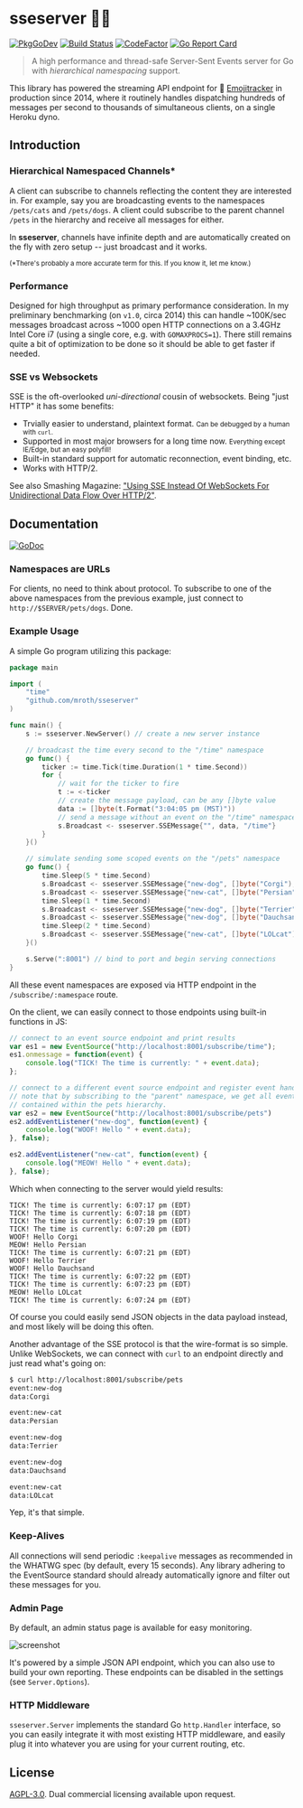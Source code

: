# sseserver :surfing_man:

[![PkgGoDev](https://pkg.go.dev/badge/github.com/mroth/sseserver)](https://pkg.go.dev/github.com/mroth/sseserver)
[![Build Status](https://github.com/mroth/sseserver/workflows/test/badge.svg)](https://github.com/mroth/sseserver/actions)
[![CodeFactor](https://www.codefactor.io/repository/github/mroth/sseserver/badge)](https://www.codefactor.io/repository/github/mroth/sseserver)
[![Go Report Card](https://goreportcard.com/badge/github.com/mroth/sseserver)](https://goreportcard.com/report/github.com/mroth/sseserver)

> A high performance and thread-safe Server-Sent Events server for Go with
_hierarchical namespacing_ support.

This library has powered the streaming API endpoint for
:dizzy: [Emojitracker](https://emojitracker.com) in production since 2014, where
it routinely handles dispatching hundreds of messages per second to thousands of
simultaneous clients, on a single Heroku dyno.

## Introduction

### Hierarchical Namespaced Channels*

A client can subscribe to channels reflecting the content they are interested
in. For example, say you are broadcasting events to the namespaces `/pets/cats`
and `/pets/dogs`. A client could subscribe to the parent channel `/pets` in the
hierarchy and receive all messages for either.

In **sseserver**, channels have infinite depth and are automatically created on
the fly with zero setup -- just broadcast and it works.

<small>(*There's probably a more accurate term for this.  If you know it, let me
know.)</small>

### Performance

Designed for high throughput as primary performance consideration. In my
preliminary benchmarking (on `v1.0`, circa 2014) this can handle ~100K/sec
messages broadcast across ~1000 open HTTP connections on a 3.4GHz Intel Core i7
(using a single  core, e.g. with `GOMAXPROCS=1`).  There still remains quite a
bit of optimization to be done so it should be able to get faster if needed.

### SSE vs Websockets

SSE is the oft-overlooked *uni-directional* cousin of websockets. Being "just
HTTP" it has some benefits:

- Trvially easier to understand, plaintext format.
  <small>Can be debugged by a human with `curl`.</small>
- Supported in most major browsers for a long time now.
  <small>Everything except IE/Edge, but an easy polyfill!</small>
- Built-in standard support for automatic reconnection, event binding, etc.
- Works with HTTP/2.

See also Smashing Magazine: ["Using SSE Instead Of WebSockets For Unidirectional
Data Flow Over HTTP/2"][1].

[1]: https://www.smashingmagazine.com/2018/02/sse-websockets-data-flow-http2/

## Documentation

[![GoDoc](https://godoc.org/github.com/mroth/sseserver?status.svg)](https://godoc.org/github.com/mroth/sseserver)

### Namespaces are URLs

For clients, no need to think about protocol. To subscribe to one of the above
namespaces from the previous example, just connect to `http://$SERVER/pets/dogs`.
Done.

### Example Usage

A simple Go program utilizing this package:

```go
package main

import (
    "time"
    "github.com/mroth/sseserver"
)

func main() {
    s := sseserver.NewServer() // create a new server instance

    // broadcast the time every second to the "/time" namespace
    go func() {
        ticker := time.Tick(time.Duration(1 * time.Second))
        for {
            // wait for the ticker to fire
            t := <-ticker
            // create the message payload, can be any []byte value
            data := []byte(t.Format("3:04:05 pm (MST)"))
            // send a message without an event on the "/time" namespace
            s.Broadcast <- sseserver.SSEMessage{"", data, "/time"}
        }
    }()

    // simulate sending some scoped events on the "/pets" namespace
    go func() {
        time.Sleep(5 * time.Second)
        s.Broadcast <- sseserver.SSEMessage{"new-dog", []byte("Corgi"), "/pets/dogs"}
        s.Broadcast <- sseserver.SSEMessage{"new-cat", []byte("Persian"), "/pets/cats"}
        time.Sleep(1 * time.Second)
        s.Broadcast <- sseserver.SSEMessage{"new-dog", []byte("Terrier"), "/pets/dogs"}
        s.Broadcast <- sseserver.SSEMessage{"new-dog", []byte("Dauchsand"), "/pets/cats"}
        time.Sleep(2 * time.Second)
        s.Broadcast <- sseserver.SSEMessage{"new-cat", []byte("LOLcat"), "/pets/cats"}
    }()

    s.Serve(":8001") // bind to port and begin serving connections
}
```

All these event namespaces are exposed via HTTP endpoint in the
`/subscribe/:namespace` route.

On the client, we can easily connect to those endpoints using built-in functions in JS:
```js
// connect to an event source endpoint and print results
var es1 = new EventSource("http://localhost:8001/subscribe/time");
es1.onmessage = function(event) {
    console.log("TICK! The time is currently: " + event.data);
};

// connect to a different event source endpoint and register event handlers
// note that by subscribing to the "parent" namespace, we get all events
// contained within the pets hierarchy.
var es2 = new EventSource("http://localhost:8001/subscribe/pets")
es2.addEventListener("new-dog", function(event) {
    console.log("WOOF! Hello " + event.data);
}, false);

es2.addEventListener("new-cat", function(event) {
    console.log("MEOW! Hello " + event.data);
}, false);
```

Which when connecting to the server would yield results:

    TICK! The time is currently: 6:07:17 pm (EDT)
    TICK! The time is currently: 6:07:18 pm (EDT)
    TICK! The time is currently: 6:07:19 pm (EDT)
    TICK! The time is currently: 6:07:20 pm (EDT)
    WOOF! Hello Corgi
    MEOW! Hello Persian
    TICK! The time is currently: 6:07:21 pm (EDT)
    WOOF! Hello Terrier
    WOOF! Hello Dauchsand
    TICK! The time is currently: 6:07:22 pm (EDT)
    TICK! The time is currently: 6:07:23 pm (EDT)
    MEOW! Hello LOLcat
    TICK! The time is currently: 6:07:24 pm (EDT)


Of course you could easily send JSON objects in the data payload instead, and
most likely will be doing this often.

Another advantage of the SSE protocol is that the wire-format is so simple.
Unlike WebSockets, we can connect with `curl` to an endpoint directly and just
read what's going on:

```bash
$ curl http://localhost:8001/subscribe/pets
event:new-dog
data:Corgi

event:new-cat
data:Persian

event:new-dog
data:Terrier

event:new-dog
data:Dauchsand

event:new-cat
data:LOLcat
```

Yep, it's that simple.

### Keep-Alives

All connections will send periodic `:keepalive` messages as recommended in the
WHATWG spec (by default, every 15 seconds). Any library adhering to the
EventSource standard should already automatically ignore and filter out these
messages for you.

### Admin Page
By default, an admin status page is available for easy monitoring.

![screenshot](http://f.cl.ly/items/1v2X1k342K3p0K1O2x0B/ssestreamer-admin.png)

It's powered by a simple JSON API endpoint, which you can also use to build your
own reporting.  These endpoints can be disabled in the settings (see `Server.Options`).

### HTTP Middleware

`sseserver.Server` implements the standard Go `http.Handler` interface, so you
can easily integrate it with most existing HTTP middleware, and easily plug it
into whatever you are using for your current routing, etc.

## License

[AGPL-3.0](https://opensource.org/licenses/AGPL-3.0). Dual commercial licensing
available upon request.

